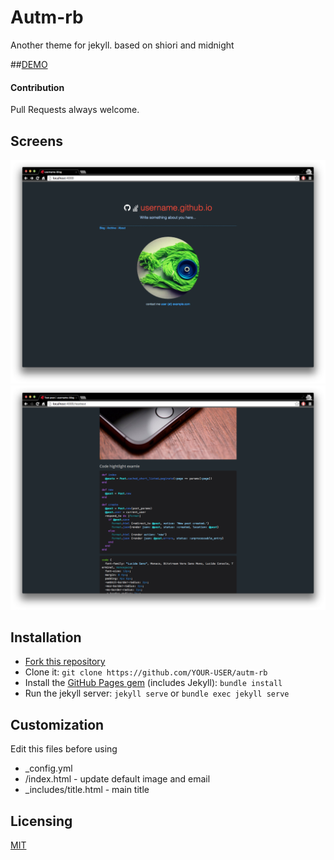 # Autm-rb

Another theme for jekyll.
based on shiori and midnight

##[DEMO][demo]

#### Contribution
Pull Requests always welcome.

## Screens

![](screenshots/home.png)
![](screenshots/post.png)

## Installation

- [Fork this repository][fork]
- Clone it: `git clone https://github.com/YOUR-USER/autm-rb`
- Install the [GitHub Pages gem][pages] (includes Jekyll): `bundle install`
- Run the jekyll server: `jekyll serve` or `bundle exec jekyll serve`

## Customization

Edit this files before using

- _config.yml
- /index.html - update default image and email
- _includes/title.html - main title

## Licensing

[MIT](https://github.com/railsr/autm-rb/blob/master/LICENSE)

[pages]: http://pages.github.com
[fork]: https://github.com/railsr/autm-rb/fork
[demo]: http://railsr.github.io/autm-rb/
